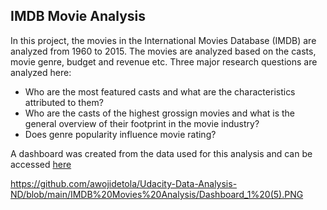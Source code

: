 ## IMDB Movie Analysis
In this project, the movies in the International Movies Database (IMDB) are analyzed from 1960 to 2015. The movies are analyzed based on the casts, movie genre, budget and revenue etc. 
Three major research questions are analyzed here:

+ Who are the most featured casts and what are the characteristics attributed to them?
+ Who are the casts of the highest grossign movies and what is the general overview of their footprint in the movie industry?
+ Does genre popularity influence movie rating?

A dashboard was created from the data used for this analysis and can be accessed [here](https://public.tableau.com/app/profile/margaret.awojide/viz/IMDBMovieDashboard_16554219196260/Dashboard1?publish=yes)



https://github.com/awojidetola/Udacity-Data-Analysis-ND/blob/main/IMDB%20Movies%20Analysis/Dashboard_1%20(5).PNG
